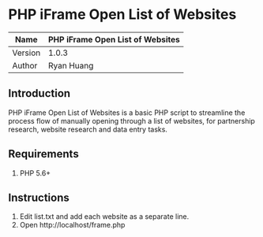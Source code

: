 # PHP iFrame Open List of Websites

Name  | PHP iFrame Open List of Websites
------------- | -------------
Version | 1.0.3
Author | Ryan Huang

## Introduction
PHP iFrame Open List of Websites is a basic PHP script to streamline the process flow of manually opening through a list of websites, for partnership research, website research and data entry tasks.

## Requirements

1. PHP 5.6+

## Instructions

1. Edit list.txt and add each website as a separate line.
2. Open http://localhost/frame.php
